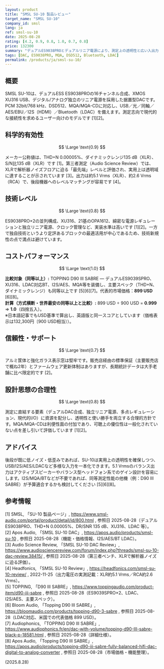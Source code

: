 ```yaml
---
layout: product
title: "SMSL SU-10 製品レビュー"
target_name: "SMSL SU-10"
company_id: smsl
lang: ja
ref: smsl-su-10
date: 2025-08-28
rating: [4.2, 0.9, 0.8, 1.0, 0.7, 0.8]
price: 132300
summary: "デュアルES9038PROとデュアルリニア電源により、測定上の透明性と広い入出力を両立したフラッグシップDAC。132,300円で堅実な価値を提供します"
tags: [DAC, ES9038PRO, MQA, DSD512, Bluetooth, LDAC]
permalink: /products/ja/smsl-su-10/
---
```


## 概要

SMSL SU-10は、デュアルESS ES9038PROの16チャンネル合成、XMOS XU316 USB、デジタル/アナログ独立のリニア電源を採用した据置型DACです。PCM 32bit/768 kHz、DSD512、MQA/MQA-CDに対応し、USB／光／同軸／AES/EBU／I2S（HDMI）／Bluetooth（LDAC）を備えます。測定志向で現代的な接続性を求めるユーザー向けのモデルです [1][2]。

## 科学的有効性

$$ \Large \text{0.9} $$

メーカー公称値は、THD+N 0.00005%、ダイナミックレンジ135 dB（XLR）、S/N比135 dB（XLR）です [1]。第三者測定（Audio Science Review）では、XLRで解析器ノイズフロアに迫る「最先端」レベルと評価され、実用上は透明域に達することが示されています [3]。出力は約5.1 Vrms（XLR）、約2.6 Vrms（RCA）で、後段機器へのレベルマッチングが容易です [4]。

## 技術レベル

$$ \Large \text{0.8} $$

ES9038PRO×2の並列構成、XU316、21基のOPA1612、綿密な電源レギュレーションと独立リニア電源、クロック管理など、実装水準は高いです [1][2]。一方で独自技術というより定評あるブロックの最適活用が中心であるため、技術新規性の点で満点は避けています。

## コストパフォーマンス

$$ \Large \text{1.0} $$

**比較対象（同等以上）:** TOPPING D90 III SABRE — デュアルES9039SPRO、XU316、LDAC対応BT、I2S/AES、MQA等を装備し、主要スペック（THD+N、ダイナミックレンジ）も同等以上です [5][6][7]。代表的市場価格：**899 USD** [6][8]。  
**計算（方式横断・世界最安の同等以上と比較）:** 899 USD ÷ 900 USD = **0.999** ⇒ **1.0**（四捨五入）。  
※日本語記事でもUSD基準で算出し、英語版と同一スコアとしています（価格表示は132,300円〔900 USD相当〕）。

## 信頼性・サポート

$$ \Large \text{0.7} $$

アルミ筐体と強化ガラス表示窓は堅牢です。販売店経由の標準保証（主要販売店で概ね2年）とファームウェア更新体制はありますが、長期統計データは大手老舗に比べ限定的です [2]。

## 設計思想の合理性

$$ \Large \text{0.8} $$

測定に直結する要素（デュアルDAC合成、独立リニア電源、多点レギュレーション、現代的I/O）に資源を配分し、透明性と使い勝手を両立する合理的方針です。MQA/MQA-CDは利便性面の付加であり、可聴上の優位性は一般化されていない点を差し引いて評価しています [1][2]。

## アドバイス

後段が既に低ノイズ・低歪みであれば、SU-10は実用上の透明性を確保しつつ、USB/I2S/AES/LDACなど多様な入力を一本化できます。5.1 Vrmsのバランス出力はアクティブスピーカーやバランス型ヘッドフォン系でのゲイン設計を容易にします。I2S/MQA/BTなどが不要であれば、同等測定性能の他機（例：D90 III SABRE）が予算適合するかも検討してください [5][6][8]。

## 参考情報

[1] SMSL, 「SU-10 製品ページ」, https://www.smsl-audio.com/portal/product/detail/id/800.html , 参照日 2025-08-28（デュアルES9038PRO、THD+N 0.00005%、DR/SNR 135 dB、XU316、LDAC 等）。  
[2] Apos Audio, 「SMSL SU-10 DAC」, https://apos.audio/products/smsl-su-10 , 参照日 2025-08-28（機能・価格情報、I2S/AES/BT LDAC）。  
[3] Audio Science Review, 「SMSL SU-10 DAC Review」, https://www.audiosciencereview.com/forum/index.php?threads/smsl-su-10-dac-review.38415/ , 参照日 2025-08-28（第三者ベンチ、XLRで解析器ノイズに迫る評価）。  
[4] Headfonics, 「SMSL SU-10 Review」, https://headfonics.com/smsl-su-10-review/ , 2022-11-25（出力電圧の実測記載：XLR約5.1 Vrms／RCA約2.6 Vrms）。  
[5] TOPPING, 「D90 III SABRE」, https://www.toppingaudio.com/product-item/d90-iii-sabre , 参照日 2025-08-28（ES9039SPRO×2、LDAC、I2S/AES、主要スペック）。  
[6] Bloom Audio, 「Topping D90 III SABRE」, https://bloomaudio.com/products/topping-d90-3-sabre , 参照日 2025-08-28（LDAC対応、米国での代表価格 899 USD）。  
[7] Audiophonics, 「TOPPING D90 III SABRE」, https://www.audiophonics.fr/en/dac-with-volume/topping-d90-III-sabre-black-p-18581.html , 参照日 2025-08-28（詳細仕様）。  
[8] Apos Audio, 「Topping D90 III SABRE」, https://apos.audio/products/topping-d90-iii-sabre-fully-balanced-hifi-dac-digital-to-analog-converter , 参照日 2025-08-28（市場価格・機能整理）。

(2025.8.28)

